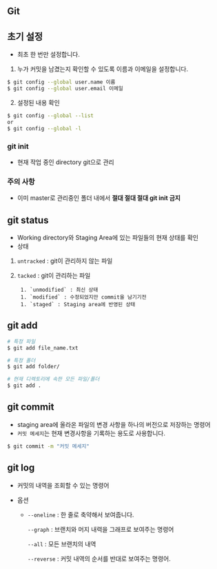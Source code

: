 ## Git

## 초기 설정

- 최초 한 번만 설정합니다.

1. 누가 커밋을 남겼는지 확인할 수 있도록 이름과 이메일을 설정합니다.

```bash
$ git config --global user.name 이름
$ git config --global user.email 이메일
```



2. 설정된 내용 확인

```bash
$ git config --global --list
or
$ git config --global -l
```



### git init

- 현재 작업 중인 directory git으로 관리

### 주의 사항

- 이미 master로 관리중인 폴더 내에서 **절대 절대 절대 git init 금지**



## git status

- Working directory와 Staging Area에 있는 파일들의 현재 상태를 확인
- 상태

1. `untracked` : git이 관리하지 않는 파일
2. `tacked` : git이 관리하는 파일

		1. `unmodified` : 최신 상태
		1. `modified` : 수정되었지만 commit을 남기기전
		1. `staged` : Staging area에 반영된 상태



## git add

```bash
# 특정 파일
$ git add file_name.txt

# 특정 폴더
$ git add folder/

# 현재 디렉토리에 속한 모든 파일/폴더
$ git add .
```



## git commit

- staging area에 올라온 파일의 변경 사항을 하나의 버전으로 저장하는 명령어
- `커밋 메세지`는 현재 변경사항을 기록하는 용도로 사용합니다.

```bash
$ git commit -m "커밋 메세지"
```



## git log

- 커밋의 내역을 조회할 수 있는 명령어
- 옵션

   - `--oneline` : 한 줄로 축약해서 보여줍니다.

     `--graph` : 브랜치와 머지 내력을 그래프로 보여주는 명령어

     `--all` : 모든 브랜치의 내역

     `--reverse` : 커밋 내역의 순서를 반대로 보여주는 명령어.